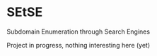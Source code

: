 # SEtSE
Subdomain Enumeration through Search Engines

Project in progress, nothing interesting here (yet)
